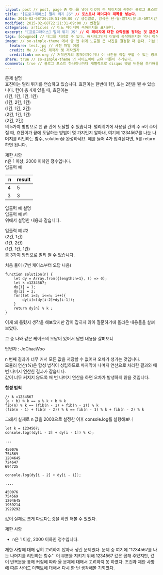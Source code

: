 ```yaml
---
layout: post // post, page 중 하나를 넣어 이것이 한 페이지에 속하는 블로그 포스트인지, 홈페이지를 구성하는 하나의 큰 페이지인지를 결정한다.
title: "[프로그래머스] 멀리 뛰기 JS" // 포스트나 페이지의 제목을 넣는다.
date: 2015-02-08T20:39:51-09:00 // 생성일로, 양식은 년-월-일T시:분:초-GMT시간 으로 추측된다.
modified: 2015-02-08T22:21:31-09:00 // 변경일
categories: articles // 어느 페이지에 속하는지를 표시한다.
excerpt: "[프로그래머스] 멀리 뛰기 JS" // 이 페이지에 대한 요약문을 정하는 것 같은데, 정확히 어떤 동작을 보이는지 아직 모르겠다.
tags: [oowgnod] // 태그를 지정할 수 있다. 해시태그인지 어떻게 동작하는지는 역시 아직 모른다.
image: // so-simple-theme 에서 글 맨 위에 노출될 큰 사진을 결정할 때 쓴다. 기본 폴더는 images.
  feature: test.jpg // 사진 파일 이름
  credit: Me // 사진 제작자 및 저작권자
  creditlink: me.org // 저작권자의 홈페이지이거나 이 사진을 직접 구할 수 있는 링크
share: true // so-simple-theme 의 사이드바에 공유 버튼이 추가된다.
comments: true // 블로그 포스트 하나하나마다 개별적으로 disqus 댓글 버튼을 추가해줄 수 있다.
---
```


문제 설명  
효진이는 멀리 뛰기를 연습하고 있습니다. 효진이는 한번에 1칸, 또는 2칸을 뛸 수 있습니다. 칸이 총 4개 있을 때, 효진이는  
(1칸, 1칸, 1칸, 1칸)  
(1칸, 2칸, 1칸)  
(1칸, 1칸, 2칸)  
(2칸, 1칸, 1칸)  
(2칸, 2칸)  
의 5가지 방법으로 맨 끝 칸에 도달할 수 있습니다. 멀리뛰기에 사용될 칸의 수 n이 주어질 때, 효진이가 끝에 도달하는 방법이 몇 가지인지 알아내, 여기에 1234567를 나눈 나머지를 리턴하는 함수, solution을 완성하세요. 예를 들어 4가 입력된다면, 5를 return하면 됩니다.  

제한 사항  
n은 1 이상, 2000 이하인 정수입니다.  
입출력 예

| n | result |
| --- | --- |
| 4  | 5 |
| 3  | 3 |

   
입출력 예 설명  
입출력 예 #1  
위에서 설명한 내용과 같습니다.  
   
입출력 예 #2  
(2칸, 1칸)  
(1칸, 2칸)  
(1칸, 1칸, 1칸)  
총 3가지 방법으로 멀리 뛸 수 있습니다.

처음 풀이 (7번 케이스부터 오답 나옴)

```
function solution(n) {
    let dy = Array.from({length:n+1}, () => 0);
    let k =1234567;
    dy[1] = 1;
    dy[2] = 2;
    for(let i=3; i<=n; i++){
        dy[i]=(dy[i-2]+dy[i-1]);
    }
    return dy[n] % k ;
}
```

이게 왜 틀렸지 생각을 해보았지만 감이 잡히지 않아 질문하기에 올라온 내용들을 살펴보았다.

그 중 나와 같은 케이스의 오답이 있어서 답변 내용을 살펴보니

답변자 : JoChaeWoo

n 번째 결과가 너무 커서 모든 값을 저장할 수 없어져 오차가 생기는 것입니다.  
모듈러 연산(%)은 합성 법칙이 성립하므로 마지막에 나머지 연산으로 처리한 결과와 매 번 나머지 연산한 결과가 같습니다.  
값이 너무 커지지 않도록 매 번 나머지 연산을 하면 오차가 발생하지 않을 것입니다.

**합성 법칙**

```
// k =1234567
(a + b) % k == a % k + b % k
fib(n) % k == (fib(n - 1) + fib(n - 2)) % k
(fib(n - 1) + fib(n - 2)) % k == fib(n - 1) % k + fib(n - 2) % k
```

그래서 실제로 n 값을 2000으로 설정한 이후 console.log를 실행해보니

```
let k = 1234567;
console.log((dy[i - 2] + dy[i - 1]) % k);

...

450076
754569
1204645
724647
694725
```

```
console.log(dy[i - 2] + dy[i - 1]);

....

450076
754569
1204645
1959214
1929292
```

값이 실제로 크게 다르다는것을 확인 해볼 수 있었다.

제한 사항

-   n은 1 이상, 2000 이하인 정수입니다.

제한 사항에 대해 깊히 고려하지 않아서 생긴 문제였다. 문제 중 여기에 "1234567를 나눈 나머지를 리턴하는 함수"  이 부분을 지키기 위해 1234567 값은 곱해 주었지만, 값이 반복문을 통해 커짐에 따라 올 문제에 대해서 고려하지 못 하였다. 조건과 제한 사항에 따른 사이드 이펙트에 대해서 다시 한 번 생각해볼 기회였다.
